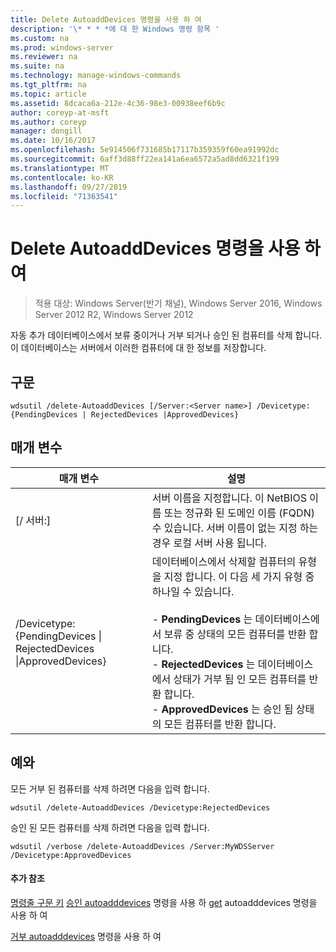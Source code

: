 ```yaml
---
title: Delete AutoaddDevices 명령을 사용 하 여
description: '\* * * *에 대 한 Windows 명령 항목 '
ms.custom: na
ms.prod: windows-server
ms.reviewer: na
ms.suite: na
ms.technology: manage-windows-commands
ms.tgt_pltfrm: na
ms.topic: article
ms.assetid: 8dcaca6a-212e-4c36-98e3-00938eef6b9c
author: coreyp-at-msft
ms.author: coreyp
manager: dongill
ms.date: 10/16/2017
ms.openlocfilehash: 5e914506f731685b17117b359359f60ea91992dc
ms.sourcegitcommit: 6aff3d88ff22ea141a6ea6572a5ad8dd6321f199
ms.translationtype: MT
ms.contentlocale: ko-KR
ms.lasthandoff: 09/27/2019
ms.locfileid: "71363541"
---
```

# <a name="using-the-delete-autoadddevices-command"></a>Delete AutoaddDevices 명령을 사용 하 여

>적용 대상: Windows Server(반기 채널), Windows Server 2016, Windows Server 2012 R2, Windows Server 2012

자동 추가 데이터베이스에서 보류 중이거나 거부 되거나 승인 된 컴퓨터를 삭제 합니다. 이 데이터베이스는 서버에서 이러한 컴퓨터에 대 한 정보를 저장합니다.
## <a name="syntax"></a>구문
```
wdsutil /delete-AutoaddDevices [/Server:<Server name>] /Devicetype:{PendingDevices | RejectedDevices |ApprovedDevices}
```
## <a name="parameters"></a>매개 변수
|매개 변수|설명|
|-------|--------|
|[/ 서버:<Server name>]|서버 이름을 지정합니다. 이 NetBIOS 이름 또는 정규화 된 도메인 이름 (FQDN) 수 있습니다. 서버 이름이 없는 지정 하는 경우 로컬 서버 사용 됩니다.|
|/Devicetype: {PendingDevices &#124; RejectedDevices &#124;ApprovedDevices}|데이터베이스에서 삭제할 컴퓨터의 유형을 지정 합니다. 이 다음 세 가지 유형 중 하나일 수 있습니다.<br /><br />-   **PendingDevices** 는 데이터베이스에서 보류 중 상태의 모든 컴퓨터를 반환 합니다.<br />-   **RejectedDevices** 는 데이터베이스에서 상태가 거부 됨 인 모든 컴퓨터를 반환 합니다.<br />-   **ApprovedDevices** 는 승인 됨 상태의 모든 컴퓨터를 반환 합니다.|
## <a name="BKMK_examples"></a>예와
모든 거부 된 컴퓨터를 삭제 하려면 다음을 입력 합니다.
```
wdsutil /delete-AutoaddDevices /Devicetype:RejectedDevices
```
승인 된 모든 컴퓨터를 삭제 하려면 다음을 입력 합니다.
```
wdsutil /verbose /delete-AutoaddDevices /Server:MyWDSServer /Devicetype:ApprovedDevices
```
#### <a name="additional-references"></a>추가 참조
[명령줄 구문 키](command-line-syntax-key.md) [승인 autoadddevices](using-the-approve-autoadddevices-command.md) 명령을 사용 하
[get](using-the-get-autoadddevices-command.md) autoadddevices 명령을 사용 하 여

[거부 autoadddevices](using-the-reject-autoadddevices-command.md) 명령을 사용 하 여
